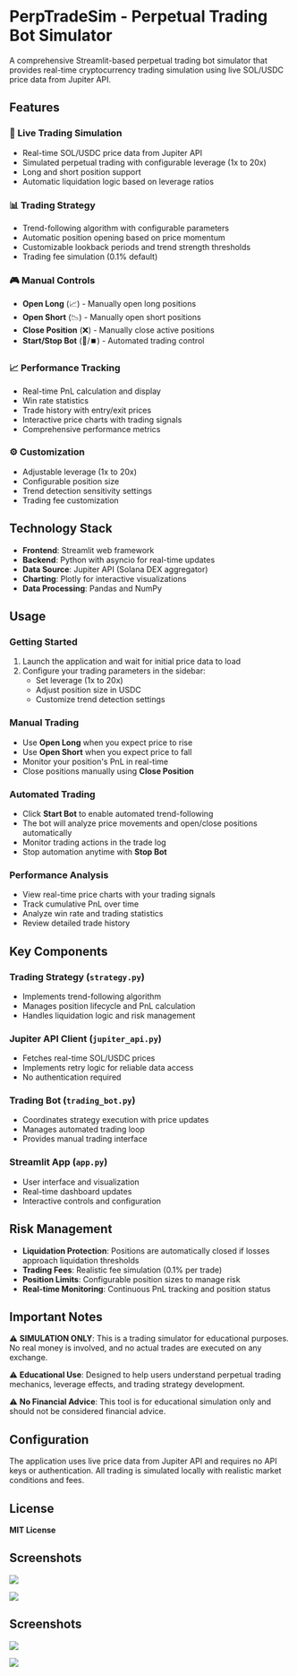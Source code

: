 # PerpTradeSim - Perpetual Trading Bot Simulator

A comprehensive Streamlit-based perpetual trading bot simulator that provides real-time cryptocurrency trading simulation using live SOL/USDC price data from Jupiter API.

## Features

### 🚀 Live Trading Simulation
- Real-time SOL/USDC price data from Jupiter API
- Simulated perpetual trading with configurable leverage (1x to 20x)
- Long and short position support
- Automatic liquidation logic based on leverage ratios

### 📊 Trading Strategy
- Trend-following algorithm with configurable parameters
- Automatic position opening based on price momentum
- Customizable lookback periods and trend strength thresholds
- Trading fee simulation (0.1% default)

### 🎮 Manual Controls
- **Open Long** (📈) - Manually open long positions
- **Open Short** (📉) - Manually open short positions  
- **Close Position** (❌) - Manually close active positions
- **Start/Stop Bot** (🚀/⏹️) - Automated trading control

### 📈 Performance Tracking
- Real-time PnL calculation and display
- Win rate statistics
- Trade history with entry/exit prices
- Interactive price charts with trading signals
- Comprehensive performance metrics

### ⚙️ Customization
- Adjustable leverage (1x to 20x)
- Configurable position size
- Trend detection sensitivity settings
- Trading fee customization

## Technology Stack

- **Frontend**: Streamlit web framework
- **Backend**: Python with asyncio for real-time updates
- **Data Source**: Jupiter API (Solana DEX aggregator)
- **Charting**: Plotly for interactive visualizations
- **Data Processing**: Pandas and NumPy

  
## Usage

### Getting Started
1. Launch the application and wait for initial price data to load
2. Configure your trading parameters in the sidebar:
   - Set leverage (1x to 20x)
   - Adjust position size in USDC
   - Customize trend detection settings

### Manual Trading
- Use **Open Long** when you expect price to rise
- Use **Open Short** when you expect price to fall
- Monitor your position's PnL in real-time
- Close positions manually using **Close Position**

### Automated Trading
- Click **Start Bot** to enable automated trend-following
- The bot will analyze price movements and open/close positions automatically
- Monitor trading actions in the trade log
- Stop automation anytime with **Stop Bot**

### Performance Analysis
- View real-time price charts with your trading signals
- Track cumulative PnL over time
- Analyze win rate and trading statistics
- Review detailed trade history

## Key Components

### Trading Strategy (`strategy.py`)
- Implements trend-following algorithm
- Manages position lifecycle and PnL calculation
- Handles liquidation logic and risk management

### Jupiter API Client (`jupiter_api.py`)
- Fetches real-time SOL/USDC prices
- Implements retry logic for reliable data access
- No authentication required

### Trading Bot (`trading_bot.py`)
- Coordinates strategy execution with price updates
- Manages automated trading loop
- Provides manual trading interface

### Streamlit App (`app.py`)
- User interface and visualization
- Real-time dashboard updates
- Interactive controls and configuration

  
## Risk Management

- **Liquidation Protection**: Positions are automatically closed if losses approach liquidation thresholds
- **Trading Fees**: Realistic fee simulation (0.1% per trade)
- **Position Limits**: Configurable position sizes to manage risk
- **Real-time Monitoring**: Continuous PnL tracking and position status

## Important Notes

⚠️ **SIMULATION ONLY**: This is a trading simulator for educational purposes. No real money is involved, and no actual trades are executed on any exchange.

⚠️ **Educational Use**: Designed to help users understand perpetual trading mechanics, leverage effects, and trading strategy development.

⚠️ **No Financial Advice**: This tool is for educational simulation only and should not be considered financial advice.

## Configuration

The application uses live price data from Jupiter API and requires no API keys or authentication. All trading is simulated locally with realistic market conditions and fees. 

## License

**MIT License**


## Screenshots

![](https://github.com/btorressz/PerpTradeSim/blob/main/perpscreenshot1.jpg?raw=true)

![](https://github.com/btorressz/PerpTradeSim/blob/main/perpscreenshot2.jpg?raw=true)

## Screenshots

![](https://github.com/btorressz/PerpTradeSim/blob/main/perpscreenshot3.jpg?raw=true)

![](https://github.com/btorressz/PerpTradeSim/blob/main/perpscreenshot4.jpg?raw=true)




